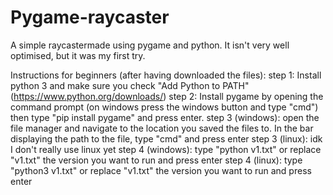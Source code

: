 # Pygame-raycaster

A simple raycastermade using pygame and python. It isn't very well optimised, but it was my first try.

Instructions for beginners (after having downloaded the files): 
step 1: Install python 3 and make sure you check "Add Python to PATH" (https://www.python.org/downloads/) 
step 2: Install pygame by opening the command prompt (on windows press the windows button and type "cmd") then type "pip install pygame" and press enter.
step 3 (windows): open the file manager and navigate to the location you saved the files to. In the bar displaying the path to the file, type "cmd" and press enter
step 3 (linux): idk I don't really use linux yet
step 4 (windows): type "python v1.txt" or replace "v1.txt" the version you want to run and press enter
step 4 (linux): type "python3 v1.txt" or replace "v1.txt" the version you want to run and press enter
